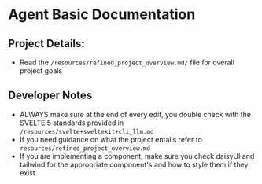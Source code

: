 # Agent Basic Documentation

## Project Details:
- Read the `/resources/refined_project_overview.md/` file for overall project goals

## Developer Notes
- ALWAYS make sure at the end of every edit, you double check with the SVELTE 5 standards provided in `/resources/svelte+sveltekit+cli_llm.md`
- If you need guidance on what the project entails refer to `resources/refined_project_overview.md`
- If you are implementing a component, make sure you check daisyUI and tailwind for the appropriate component's and how to style them if they exist.

